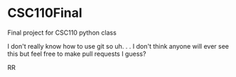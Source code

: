 # CSC110Final
Final project for CSC110 python class

I don't really know how to use git so uh. . . I don't think anyone will ever see this but feel free to make pull requests I guess?

RR
